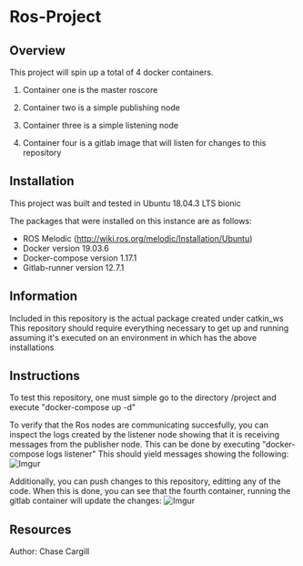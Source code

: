 <h1>Ros-Project</h1>

<h2>Overview</h2>
This project will spin up a total of 4 docker containers.  


1. Container one is the master roscore  

2. Container two is a simple publishing node   

3. Container three is a simple listening node  

4. Container four is a gitlab image that will listen for changes to this repository  



<h2>Installation</h2>
This project was built and tested in Ubuntu 18.04.3 LTS bionic

The packages that were installed on this instance are as follows:
*  ROS Melodic (http://wiki.ros.org/melodic/Installation/Ubuntu)  
*  Docker version 19.03.6  
*  Docker-compose version 1.17.1  
*  Gitlab-runner version 12.7.1  


<h2>Information</h2>
Included in this repository is the actual package created under catkin_ws
This repository should require everything necessary to get up and running assuming
it's executed on an environment in which has the above installations

<h2>Instructions</h2>
To test this repository, one must simple go to the directory /project and
execute "docker-compose up -d"

To verify that the Ros nodes are communicating succesfully, you can inspect the logs created by the listener node
showing that it is receiving messages from the publisher node. This can be done
by executing "docker-compose logs listener"
This should yield messages showing the following:
![Imgur](https://i.imgur.com/T37z9Td.png)

Additionally, you can push changes to this repository, editting any of the code. 
When this is done, you can see that the fourth container, running the gitlab
container will update the changes:
![Imgur](https://i.imgur.com/55dfBw8.png)


<h2>Resources</h2>
Author: Chase Cargill


